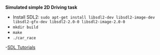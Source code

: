 **Simulated simple 2D Driving task**

- Install SDL2: `sudo apt-get install libsdl2-dev libsdl2-image-dev libsdl2-gfx-dev libsdl2-2.0-0 libsdl2-image-2.0-0`
- `mkdir build`
- `make`
- `./car_race`

-[SDL Tutorials](http://lazyfoo.net/SDL_tutorials/)
